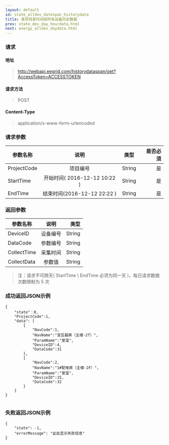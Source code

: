 ```yaml
---
layout: default
id: state_alldev_datespan_historydata
title: 某项目某时间段所有设备历史数据
prev: state_dev_day_hourdata.html
next: energy_alldev_daydata.html
---
```


### 请求
#### 地址
> http://webapi.eegrid.com/historydataspan/get?AccessToken=ACCESSTOKEN

#### 请求方法
> POST

#### Content-Type
> application/x-www-form-urlencoded

### 请求参数
| 参数名称        | 说明           | 类型  |   是否必须  |
| ------------- |:-------------:|:------:|-----:|
| ProjectCode      | 项目编号 | String |  是   |
| StartTime      | 开始时间( 2016-12-12 10:22  ) | String |  是   |
| EndTime      | 结束时间(2016-12-12  22:22  ) | String |  是   |

### 返回参数
| 参数名称        | 说明           | 类型  |
| ------------- |:-------------:| -----:|
| DeviceID      | 设备编号 | String |
| DataCode        | 参数编号 | String |
| CollectTime      | 采集时间      | String |
| CollectData      | 参数值 | String |

> 注：请求不可跨天( StartTime \ EndTime 必须为同一天 )，每日请求数据次数限制为 5 次

### 成功返回JSON示例
```
{
    "state"：0,
    "ProjectCode":1,
    "data": [
        {
            "NavCode":1,
            "NavName":"变压器房（主楼-2f）",
            "ParamName":"室温",
            "DeviceID":4,
            "DataCode":31
        },
        {
            "NavCode":2,
            "NavName":"1#配电房（主楼-2F）",
            "ParamName":"室温",
            "DeviceID":15,
            "DataCode":32
        }
    ]
}


```

### 失败返回JSON示例 
```
{
    "state": -1,
    "errorMessage": "此处显示失败信息"
}
```

